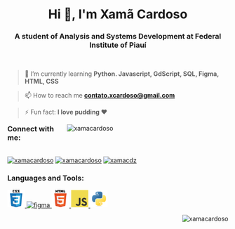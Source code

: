<h1 align="center">Hi 👋, I'm Xamã Cardoso</h1>
<h3 align="center">A student of Analysis and Systems Development at Federal Institute of Piauí</h3>
<br>

> 🌱 I’m currently learning **Python. Javascript, GdScript, SQL, Figma, HTML, CSS**

> 📫 How to reach me **contato.xcardoso@gmail.com**

> ⚡ Fun fact:  **I love pudding ❤**


<div style="display: flex; align-items: flex-start;">
    <h3 id="conecte" style="margin-top: 0;">Connect with me:</h3>
    <img align="right" id="status" src="https://github-readme-stats.vercel.app/api?username=xamacardoso&show_icons=true&locale=en&theme=midnight-purple" alt="xamacardoso" width="380" />
</div>




<p align="left">
<a href="https://linkedin.com/in/xamacardoso" target="blank"><img align="center" src="https://raw.githubusercontent.com/rahuldkjain/github-profile-readme-generator/master/src/images/icons/Social/linked-in-alt.svg" alt="xamacardoso" height="30" width="40" /></a>
<a href="https://fb.com/xamacardoso" target="blank"><img align="center" src="https://raw.githubusercontent.com/rahuldkjain/github-profile-readme-generator/master/src/images/icons/Social/facebook.svg" alt="xamacardoso" height="30" width="40" /></a>
<a href="https://instagram.com/xamacdz" target="blank"><img align="center" src="https://raw.githubusercontent.com/rahuldkjain/github-profile-readme-generator/master/src/images/icons/Social/instagram.svg" alt="xamacdz" height="30" width="40" /></a>
</p>

<h3 align="left">Languages and Tools:</h3>
<p align="left"> <a href="https://www.w3schools.com/css/" target="_blank" rel="noreferrer"> <img src="https://raw.githubusercontent.com/devicons/devicon/master/icons/css3/css3-original-wordmark.svg" alt="css3" width="40" height="40"/> </a> <a href="https://www.figma.com/" target="_blank" rel="noreferrer"> <img src="https://www.vectorlogo.zone/logos/figma/figma-icon.svg" alt="figma" width="40" height="40"/> </a> <a href="https://www.w3.org/html/" target="_blank" rel="noreferrer"> <img src="https://raw.githubusercontent.com/devicons/devicon/master/icons/html5/html5-original-wordmark.svg" alt="html5" width="40" height="40"/> </a> <a href="https://developer.mozilla.org/en-US/docs/Web/JavaScript" target="_blank" rel="noreferrer"> <img src="https://raw.githubusercontent.com/devicons/devicon/master/icons/javascript/javascript-original.svg" alt="javascript" width="40" height="40"/> </a> <a href="https://www.python.org" target="_blank" rel="noreferrer"> <img src="https://raw.githubusercontent.com/devicons/devicon/master/icons/python/python-original.svg" alt="python" width="40" height="40"/> </a> </p>

<img align="right" src="https://github-readme-stats.vercel.app/api/top-langs?username=xamacardoso&show_icons=true&locale=en&layout=compact&theme=midnight-purple" alt="xamacardoso" />

